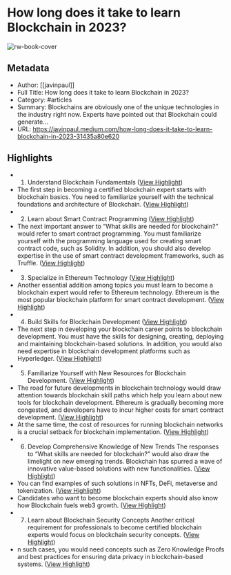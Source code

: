 # How long does it take to learn Blockchain in 2023?

![rw-book-cover](https://readwise-assets.s3.amazonaws.com/media/uploaded_book_covers/profile_1073452/0vRLkWSUcapi09ivG)

## Metadata
- Author: [[javinpaul]]
- Full Title: How long does it take to learn Blockchain in 2023?
- Category: #articles
- Summary: Blockchains are obviously one of the unique technologies in the industry right now. Experts have pointed out that Blockchain could generate…
- URL: https://javinpaul.medium.com/how-long-does-it-take-to-learn-blockchain-in-2023-31435a80e620

## Highlights
- 1. Understand Blockchain Fundamentals ([View Highlight](https://read.readwise.io/read/01hbnk04peyrza7v036sqh8xnn))
- The first step in becoming a certified blockchain expert starts with blockchain basics. You need to familiarize yourself with the technical foundations and architecture of Blockchain. ([View Highlight](https://read.readwise.io/read/01hbnk0esq2627rc3ygrcaa2ge))
- 2. Learn about Smart Contract Programming ([View Highlight](https://read.readwise.io/read/01hbnk0j1y8j7vtkh76pv1bqen))
- The next important answer to “What skills are needed for blockchain?” would refer to smart contract programming. You must familiarize yourself with the programming language used for creating smart contract code, such as Solidity. In addition, you should also develop expertise in the use of smart contract development frameworks, such as Truffle. ([View Highlight](https://read.readwise.io/read/01hbnk14etdz635zfb8fm8z06w))
- 3. Specialize in Ethereum Technology ([View Highlight](https://read.readwise.io/read/01hbnk1ntnn5j600pbff3zb8zr))
- Another essential addition among topics you must learn to become a blockchain expert would refer to Ethereum technology. Ethereum is the most popular blockchain platform for smart contract development. ([View Highlight](https://read.readwise.io/read/01hbnk21j2rpaffg1tnk7sj9fm))
- 4. Build Skills for Blockchain Development ([View Highlight](https://read.readwise.io/read/01hbnk47dbqyq2t5qr3tvnx7a0))
- The next step in developing your blockchain career points to blockchain development. You must have the skills for designing, creating, deploying and maintaining blockchain-based solutions. In addition, you would also need expertise in blockchain development platforms such as Hyperledger. ([View Highlight](https://read.readwise.io/read/01hbnk4hczav8f4gzn5dg41d5c))
- 5. Familiarize Yourself with New Resources for Blockchain Development. ([View Highlight](https://read.readwise.io/read/01hbnk519qj1sj7j2pkvtd75q0))
- The road for future developments in blockchain technology would draw attention towards blockchain skill paths which help you learn about new tools for blockchain development. Ethereum is gradually becoming more congested, and developers have to incur higher costs for smart contract development. ([View Highlight](https://read.readwise.io/read/01hbnk5ewv3da6pt2zm38r77nj))
- At the same time, the cost of resources for running blockchain networks is a crucial setback for blockchain implementation. ([View Highlight](https://read.readwise.io/read/01hbnk5tnstr9sjt7dnv5d3agc))
- 6. Develop Comprehensive Knowledge of New Trends
  The responses to “What skills are needed for blockchain?” would also draw the limelight on new emerging trends. Blockchain has spurred a wave of innovative value-based solutions with new functionalities. ([View Highlight](https://read.readwise.io/read/01hbnk71p06qvad1rs0pk5jx77))
- You can find examples of such solutions in NFTs, DeFi, metaverse and tokenization. ([View Highlight](https://read.readwise.io/read/01hbnk78htb7jdkaykzat29ezv))
- Candidates who want to become blockchain experts should also know how Blockchain fuels web3 growth. ([View Highlight](https://read.readwise.io/read/01hbnk7matxmf74j8j6h206gj2))
- 7. Learn about Blockchain Security Concepts
  Another critical requirement for professionals to become certified blockchain experts would focus on blockchain security concepts. ([View Highlight](https://read.readwise.io/read/01hbnk851mhbtwk1perxg0mq0k))
- n such cases, you would need concepts such as Zero Knowledge Proofs and best practices for ensuring data privacy in blockchain-based systems. ([View Highlight](https://read.readwise.io/read/01hbnk887tebj7z0mrn64654e9))
